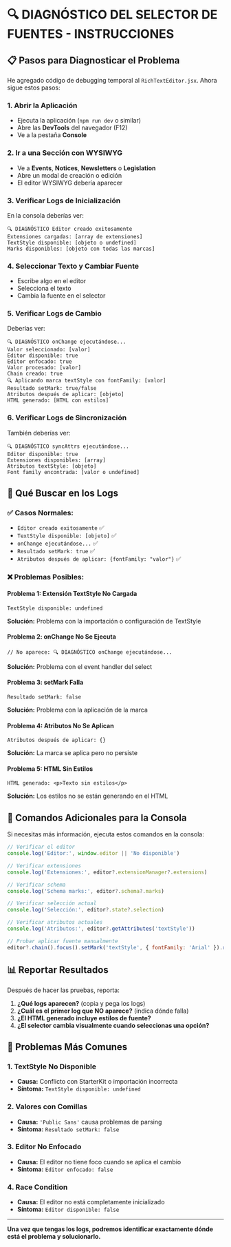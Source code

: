 # 🔍 DIAGNÓSTICO DEL SELECTOR DE FUENTES - INSTRUCCIONES

## 📋 **Pasos para Diagnosticar el Problema**

He agregado código de debugging temporal al `RichTextEditor.jsx`. Ahora sigue estos pasos:

### **1. Abrir la Aplicación**
- Ejecuta la aplicación (`npm run dev` o similar)
- Abre las **DevTools** del navegador (F12)
- Ve a la pestaña **Console**

### **2. Ir a una Sección con WYSIWYG**
- Ve a **Events**, **Notices**, **Newsletters** o **Legislation**
- Abre un modal de creación o edición
- El editor WYSIWYG debería aparecer

### **3. Verificar Logs de Inicialización**
En la consola deberías ver:
```
🔍 DIAGNÓSTICO Editor creado exitosamente
Extensiones cargadas: [array de extensiones]
TextStyle disponible: [objeto o undefined]
Marks disponibles: [objeto con todas las marcas]
```

### **4. Seleccionar Texto y Cambiar Fuente**
- Escribe algo en el editor
- Selecciona el texto
- Cambia la fuente en el selector

### **5. Verificar Logs de Cambio**
Deberías ver:
```
🔍 DIAGNÓSTICO onChange ejecutándose...
Valor seleccionado: [valor]
Editor disponible: true
Editor enfocado: true
Valor procesado: [valor]
Chain creado: true
🔍 Aplicando marca textStyle con fontFamily: [valor]
Resultado setMark: true/false
Atributos después de aplicar: [objeto]
HTML generado: [HTML con estilos]
```

### **6. Verificar Logs de Sincronización**
También deberías ver:
```
🔍 DIAGNÓSTICO syncAttrs ejecutándose...
Editor disponible: true
Extensiones disponibles: [array]
Atributos textStyle: [objeto]
Font family encontrada: [valor o undefined]
```

## 🎯 **Qué Buscar en los Logs**

### **✅ Casos Normales:**
- `Editor creado exitosamente` ✅
- `TextStyle disponible: [objeto]` ✅
- `onChange ejecutándose...` ✅
- `Resultado setMark: true` ✅
- `Atributos después de aplicar: {fontFamily: "valor"}` ✅

### **❌ Problemas Posibles:**

#### **Problema 1: Extensión TextStyle No Cargada**
```
TextStyle disponible: undefined
```
**Solución:** Problema con la importación o configuración de TextStyle

#### **Problema 2: onChange No Se Ejecuta**
```
// No aparece: 🔍 DIAGNÓSTICO onChange ejecutándose...
```
**Solución:** Problema con el event handler del select

#### **Problema 3: setMark Falla**
```
Resultado setMark: false
```
**Solución:** Problema con la aplicación de la marca

#### **Problema 4: Atributos No Se Aplican**
```
Atributos después de aplicar: {}
```
**Solución:** La marca se aplica pero no persiste

#### **Problema 5: HTML Sin Estilos**
```
HTML generado: <p>Texto sin estilos</p>
```
**Solución:** Los estilos no se están generando en el HTML

## 🔧 **Comandos Adicionales para la Consola**

Si necesitas más información, ejecuta estos comandos en la consola:

```javascript
// Verificar el editor
console.log('Editor:', window.editor || 'No disponible')

// Verificar extensiones
console.log('Extensiones:', editor?.extensionManager?.extensions)

// Verificar schema
console.log('Schema marks:', editor?.schema?.marks)

// Verificar selección actual
console.log('Selección:', editor?.state?.selection)

// Verificar atributos actuales
console.log('Atributos:', editor?.getAttributes('textStyle'))

// Probar aplicar fuente manualmente
editor?.chain().focus().setMark('textStyle', { fontFamily: 'Arial' }).run()
```

## 📊 **Reportar Resultados**

Después de hacer las pruebas, reporta:

1. **¿Qué logs aparecen?** (copia y pega los logs)
2. **¿Cuál es el primer log que NO aparece?** (indica dónde falla)
3. **¿El HTML generado incluye estilos de fuente?**
4. **¿El selector cambia visualmente cuando seleccionas una opción?**

## 🚨 **Problemas Más Comunes**

### **1. TextStyle No Disponible**
- **Causa:** Conflicto con StarterKit o importación incorrecta
- **Síntoma:** `TextStyle disponible: undefined`

### **2. Valores con Comillas**
- **Causa:** `'Public Sans'` causa problemas de parsing
- **Síntoma:** `Resultado setMark: false`

### **3. Editor No Enfocado**
- **Causa:** El editor no tiene foco cuando se aplica el cambio
- **Síntoma:** `Editor enfocado: false`

### **4. Race Condition**
- **Causa:** El editor no está completamente inicializado
- **Síntoma:** `Editor disponible: false`

---

**Una vez que tengas los logs, podremos identificar exactamente dónde está el problema y solucionarlo.**
